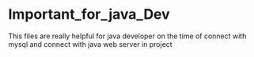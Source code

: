 # Important_for_java_Dev
This files are really helpful for java developer on the time of connect with mysql and connect with java web server in project  
